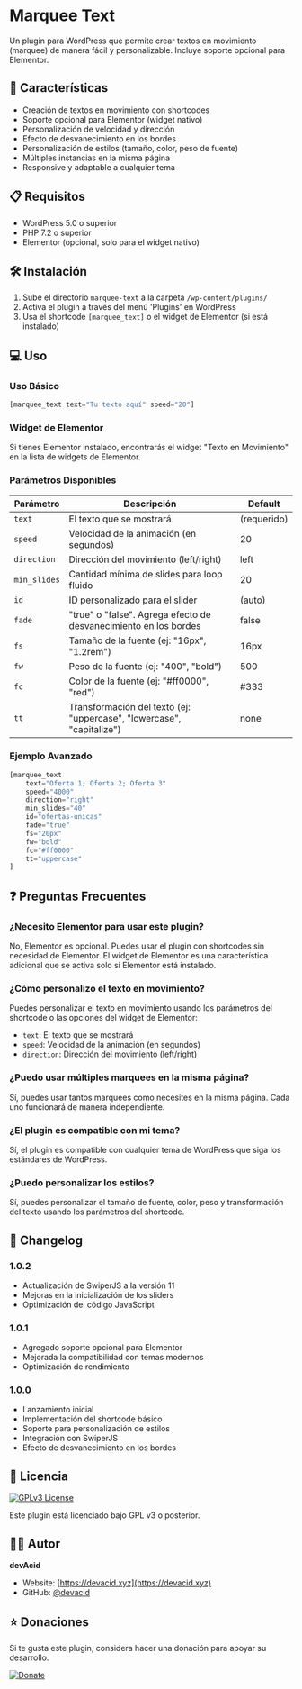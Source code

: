 # Marquee Text

Un plugin para WordPress que permite crear textos en movimiento (marquee) de manera fácil y personalizable. Incluye soporte opcional para Elementor.

## 🚀 Características

- Creación de textos en movimiento con shortcodes
- Soporte opcional para Elementor (widget nativo)
- Personalización de velocidad y dirección
- Efecto de desvanecimiento en los bordes
- Personalización de estilos (tamaño, color, peso de fuente)
- Múltiples instancias en la misma página
- Responsive y adaptable a cualquier tema

## 📋 Requisitos

- WordPress 5.0 o superior
- PHP 7.2 o superior
- Elementor (opcional, solo para el widget nativo)

## 🛠️ Instalación

1. Sube el directorio `marquee-text` a la carpeta `/wp-content/plugins/`
2. Activa el plugin a través del menú 'Plugins' en WordPress
3. Usa el shortcode `[marquee_text]` o el widget de Elementor (si está instalado)

## 💻 Uso

### Uso Básico
```php
[marquee_text text="Tu texto aquí" speed="20"]
```

### Widget de Elementor

Si tienes Elementor instalado, encontrarás el widget "Texto en Movimiento" en la lista de widgets de Elementor.

### Parámetros Disponibles

| Parámetro | Descripción | Default |
|-----------|-------------|---------|
| `text` | El texto que se mostrará | (requerido) |
| `speed` | Velocidad de la animación (en segundos) | 20 |
| `direction` | Dirección del movimiento (left/right) | left |
| `min_slides` | Cantidad mínima de slides para loop fluido | 20 |
| `id` | ID personalizado para el slider | (auto) |
| `fade` | "true" o "false". Agrega efecto de desvanecimiento en los bordes | false |
| `fs` | Tamaño de la fuente (ej: "16px", "1.2rem") | 16px |
| `fw` | Peso de la fuente (ej: "400", "bold") | 500 |
| `fc` | Color de la fuente (ej: "#ff0000", "red") | #333 |
| `tt` | Transformación del texto (ej: "uppercase", "lowercase", "capitalize") | none |

### Ejemplo Avanzado
```php
[marquee_text 
    text="Oferta 1; Oferta 2; Oferta 3" 
    speed="4000" 
    direction="right" 
    min_slides="40" 
    id="ofertas-unicas" 
    fade="true" 
    fs="20px" 
    fw="bold" 
    fc="#ff0000" 
    tt="uppercase"
]
```

## ❓ Preguntas Frecuentes

### ¿Necesito Elementor para usar este plugin?

No, Elementor es opcional. Puedes usar el plugin con shortcodes sin necesidad de Elementor. El widget de Elementor es una característica adicional que se activa solo si Elementor está instalado.

### ¿Cómo personalizo el texto en movimiento?

Puedes personalizar el texto en movimiento usando los parámetros del shortcode o las opciones del widget de Elementor:

* `text`: El texto que se mostrará
* `speed`: Velocidad de la animación (en segundos)
* `direction`: Dirección del movimiento (left/right)

### ¿Puedo usar múltiples marquees en la misma página?
Sí, puedes usar tantos marquees como necesites en la misma página. Cada uno funcionará de manera independiente.

### ¿El plugin es compatible con mi tema?
Sí, el plugin es compatible con cualquier tema de WordPress que siga los estándares de WordPress.

### ¿Puedo personalizar los estilos?
Sí, puedes personalizar el tamaño de fuente, color, peso y transformación del texto usando los parámetros del shortcode.

## 📝 Changelog

### 1.0.2
* Actualización de SwiperJS a la versión 11
* Mejoras en la inicialización de los sliders
* Optimización del código JavaScript

### 1.0.1
* Agregado soporte opcional para Elementor
* Mejorada la compatibilidad con temas modernos
* Optimización de rendimiento

### 1.0.0
- Lanzamiento inicial
- Implementación del shortcode básico
- Soporte para personalización de estilos
- Integración con SwiperJS
- Efecto de desvanecimiento en los bordes

## 📄 Licencia

[![GPLv3 License](https://img.shields.io/badge/License-GPL%20v3-yellow.svg)](https://opensource.org/licenses/)

Este plugin está licenciado bajo GPL v3 o posterior.

## 👨‍💻 Autor

**devAcid**
- Website: [https://devacid.xyz](https://devacid.xyz)
- GitHub: [@devacid](https://github.com/devacid)

## ⭐ Donaciones

Si te gusta este plugin, considera hacer una donación para apoyar su desarrollo.

[![Donate](https://img.shields.io/badge/Donate-PayPal-green.svg)](https://www.paypal.com/donate/?hosted_button_id=AF9TTD4YT4W9W) 